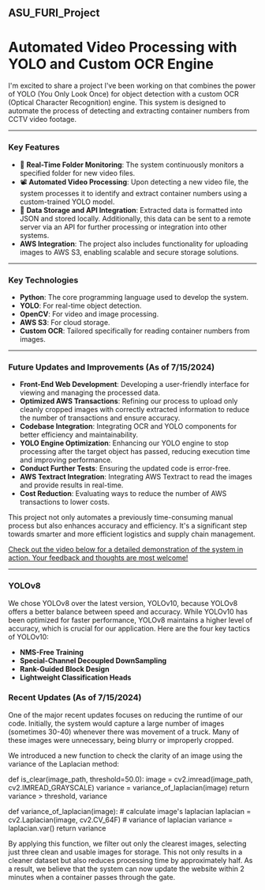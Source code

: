 ## ASU_FURI_Project

# Automated Video Processing with YOLO and Custom OCR Engine

I'm excited to share a project I've been working on that combines the power of YOLO (You Only Look Once) for object detection with a custom OCR (Optical Character Recognition) engine. This system is designed to automate the process of detecting and extracting container numbers from CCTV video footage.

---

### Key Features

- 🔭 **Real-Time Folder Monitoring**: The system continuously monitors a specified folder for new video files.
- 📽 **Automated Video Processing**: Upon detecting a new video file, the system processes it to identify and extract container numbers using a custom-trained YOLO model.
- 📁 **Data Storage and API Integration**: Extracted data is formatted into JSON and stored locally. Additionally, this data can be sent to a remote server via an API for further processing or integration into other systems.
- **AWS Integration**: The project also includes functionality for uploading images to AWS S3, enabling scalable and secure storage solutions.

---

### Key Technologies

- **Python**: The core programming language used to develop the system.
- **YOLO**: For real-time object detection.
- **OpenCV**: For video and image processing.
- **AWS S3**: For cloud storage.
- **Custom OCR**: Tailored specifically for reading container numbers from images.

---

### Future Updates and Improvements (As of 7/15/2024)
- **Front-End Web Development**: Developing a user-friendly interface for viewing and managing the processed data.
- **Optimized AWS Transactions**: Refining our process to upload only cleanly cropped images with correctly extracted information to reduce the number of transactions and ensure accuracy.
- **Codebase Integration**: Integrating OCR and YOLO components for better efficiency and maintainability.
- **YOLO Engine Optimization**: Enhancing our YOLO engine to stop processing after the target object has passed, reducing execution time and improving performance.
- **Conduct Further Tests**: Ensuring the updated code is error-free.
- **AWS Textract Integration**: Integrating AWS Textract to read the images and provide results in real-time.
- **Cost Reduction**: Evaluating ways to reduce the number of AWS transactions to lower costs.


This project not only automates a previously time-consuming manual process but also enhances accuracy and efficiency. It's a significant step towards smarter and more efficient logistics and supply chain management.

[Check out the video below for a detailed demonstration of the system in action. Your feedback and thoughts are most welcome!](https://www.linkedin.com/posts/junsong0602_ai-machinelearning-yolo-activity-7212526873040277504-xzzy?utm_source=share&utm_medium=member_desktop)

---

### YOLOv8

We chose YOLOv8 over the latest version, YOLOv10, because YOLOv8 offers a better balance between speed and accuracy. While YOLOv10 has been optimized for faster performance, YOLOv8 maintains a higher level of accuracy, which is crucial for our application. Here are the four key tactics of YOLOv10:

- **NMS-Free Training**
- **Special-Channel Decoupled DownSampling**
- **Rank-Guided Block Design**
- **Lightweight Classification Heads**

### Recent Updates (As of 7/15/2024)
One of the major recent updates focuses on reducing the runtime of our code. Initially, the system would capture a large number of images (sometimes 30-40) whenever there was movement of a truck. Many of these images were unnecessary, being blurry or improperly cropped.

We introduced a new function to check the clarity of an image using the variance of the Laplacian method:

def is_clear(image_path, threshold=50.0):
    image = cv2.imread(image_path, cv2.IMREAD_GRAYSCALE)
    variance = variance_of_laplacian(image)
    return variance > threshold, variance

def variance_of_laplacian(image):
    # calculate image's laplacian
    laplacian = cv2.Laplacian(image, cv2.CV_64F)
    # variance of laplacian
    variance = laplacian.var()
    return variance
    
By applying this function, we filter out only the clearest images, selecting just three clean and usable images for storage. This not only results in a cleaner dataset but also reduces processing time by approximately half. As a result, we believe that the system can now update the website within 2 minutes when a container passes through the gate.

